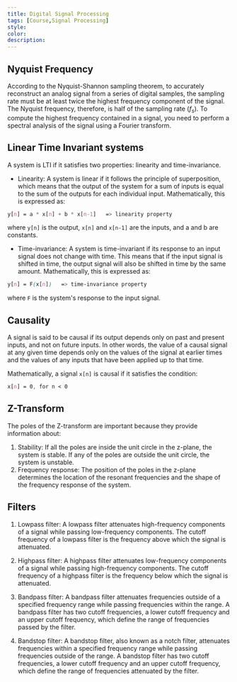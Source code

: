 ```yaml
---
title: Digital Signal Processing
tags: [Course,Signal Processing]
style:
color:
description:
---
```




## Nyquist Frequency

According to the Nyquist-Shannon sampling theorem, to accurately reconstruct an analog signal from a series of digital samples, the sampling rate must be at least twice the highest frequency component of the signal. The Nyquist frequency, therefore, is half of the sampling rate ($f_s$). To compute the highest frequency contained in a signal, you need to perform a spectral analysis of the signal using a Fourier transform.

## Linear Time Invariant systems

A system is LTI if it satisfies two properties: linearity and time-invariance.

- Linearity: A system is linear if it follows the principle of superposition, which means that the output of the system for a sum of inputs is equal to the sum of the outputs for each individual input. Mathematically, this is expressed as:

```css
y[n] = a * x[n] + b * x[n-1]   => linearity property
```
where `y[n]` is the output, `x[n]` and `x[n-1]` are the inputs, and a and b are constants.

- Time-invariance: A system is time-invariant if its response to an input signal does not change with time. This means that if the input signal is shifted in time, the output signal will also be shifted in time by the same amount. Mathematically, this is expressed as:

```css
y[n] = F(x[n])   => time-invariance property
```
where `F` is the system's response to the input signal.

## Causality

A signal is said to be causal if its output depends only on past and present inputs, and not on future inputs. In other words, the value of a causal signal at any given time depends only on the values of the signal at earlier times and the values of any inputs that have been applied up to that time.

Mathematically, a signal `x[n]` is causal if it satisfies the condition:
```css
x[n] = 0, for n < 0
```

## Z-Transform

The poles of the Z-transform are important because they provide information about:

1. Stability: If all the poles are inside the unit circle in the z-plane, the system is stable. If any of the poles are outside the unit circle, the system is unstable.
2. Frequency response: The position of the poles in the z-plane determines the location of the resonant frequencies and the shape of the frequency response of the system.

## Filters

1. Lowpass filter: A lowpass filter attenuates high-frequency components of a signal while passing low-frequency components. The cutoff frequency of a lowpass filter is the frequency above which the signal is attenuated.

2. Highpass filter: A highpass filter attenuates low-frequency components of a signal while passing high-frequency components. The cutoff frequency of a highpass filter is the frequency below which the signal is attenuated.

3. Bandpass filter: A bandpass filter attenuates frequencies outside of a specified frequency range while passing frequencies within the range. A bandpass filter has two cutoff frequencies, a lower cutoff frequency and an upper cutoff frequency, which define the range of frequencies passed by the filter.


4. Bandstop filter: A bandstop filter, also known as a notch filter, attenuates frequencies within a specified frequency range while passing frequencies outside of the range. A bandstop filter has two cutoff frequencies, a lower cutoff frequency and an upper cutoff frequency, which define the range of frequencies attenuated by the filter.




